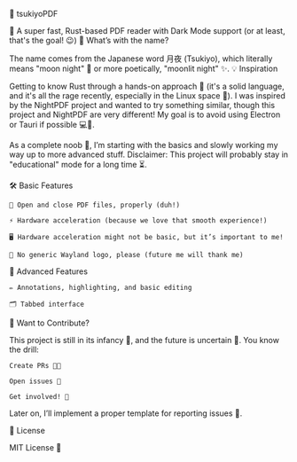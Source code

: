 🌙 tsukiyoPDF

🚀 A super fast, Rust-based PDF reader with Dark Mode support (or at least, that's the goal! 😉)
🤔 What’s with the name?

The name comes from the Japanese word 月夜 (Tsukiyo), which literally means "moon night" 🌙 or more poetically, "moonlit night" ✨.
💡 Inspiration

Getting to know Rust through a hands-on approach 🦀 (it's a solid language, and it's all the rage recently, especially in the Linux space 🐧).
I was inspired by the NightPDF project and wanted to try something similar, though this project and NightPDF are very different!
My goal is to avoid using Electron or Tauri if possible 💻🚫.

As a complete noob 🍼, I’m starting with the basics and slowly working my way up to more advanced stuff.
Disclaimer: This project will probably stay in "educational" mode for a long time ⏳.

🛠️ Basic Features

    📂 Open and close PDF files, properly (duh!)

    ⚡ Hardware acceleration (because we love that smooth experience!)

    🖥️ Hardware acceleration might not be basic, but it’s important to me!

    🚫 No generic Wayland logo, please (future me will thank me)
    

🚀 Advanced Features

    ✏️ Annotations, highlighting, and basic editing

    🗂️ Tabbed interface

🤝 Want to Contribute?

This project is still in its infancy 🐣, and the future is uncertain 🔮.
You know the drill:

    Create PRs 🧑‍💻

    Open issues 💬

    Get involved! 🙌

Later on, I’ll implement a proper template for reporting issues 📑.

📜 License

MIT License 📝

